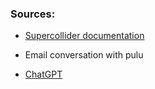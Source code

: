 ### Sources:

- [Supercollider documentation](https://doc.sccode.org/)

- Email conversation with pulu

- [ChatGPT](https://chatgpt.com/)

